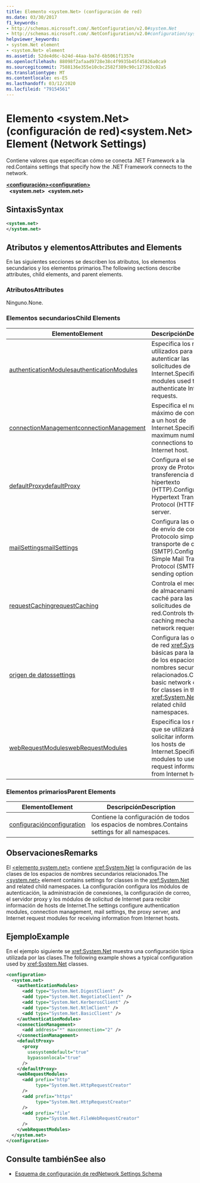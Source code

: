 ```yaml
---
title: Elemento <system.Net> (configuración de red)
ms.date: 03/30/2017
f1_keywords:
- http://schemas.microsoft.com/.NetConfiguration/v2.0#system.Net
- http://schemas.microsoft.com/.NetConfiguration/v2.0#configuration/system.Net
helpviewer_keywords:
- system.Net element
- <system.Net> element
ms.assetid: 52de4d6c-b24d-44aa-ba7d-6b5061f1357e
ms.openlocfilehash: 88098f2afaad9728e38c4f9935b45f45826a0ca9
ms.sourcegitcommit: 7588136e355e10cbc2582f389c90c127363c02a5
ms.translationtype: MT
ms.contentlocale: es-ES
ms.lasthandoff: 03/12/2020
ms.locfileid: "79154561"
---
```

# <a name="systemnet-element-network-settings"></a><span data-ttu-id="fa7dd-102">Elemento \<system.Net> (configuración de red)</span><span class="sxs-lookup"><span data-stu-id="fa7dd-102">\<system.Net> Element (Network Settings)</span></span>
<span data-ttu-id="fa7dd-103">Contiene valores que especifican cómo se conecta .NET Framework a la red.</span><span class="sxs-lookup"><span data-stu-id="fa7dd-103">Contains settings that specify how the .NET Framework connects to the network.</span></span>  
  
[<span data-ttu-id="fa7dd-104">**\<configuración>**</span><span class="sxs-lookup"><span data-stu-id="fa7dd-104">**\<configuration>**</span></span>](../configuration-element.md)  
<span data-ttu-id="fa7dd-105">&nbsp;&nbsp;**\<system.net>**</span><span class="sxs-lookup"><span data-stu-id="fa7dd-105">&nbsp;&nbsp;**\<system.net>**</span></span>  
  
## <a name="syntax"></a><span data-ttu-id="fa7dd-106">Sintaxis</span><span class="sxs-lookup"><span data-stu-id="fa7dd-106">Syntax</span></span>  
  
```xml  
<system.net>
</system.net>  
```  
  
## <a name="attributes-and-elements"></a><span data-ttu-id="fa7dd-107">Atributos y elementos</span><span class="sxs-lookup"><span data-stu-id="fa7dd-107">Attributes and Elements</span></span>  
 <span data-ttu-id="fa7dd-108">En las siguientes secciones se describen los atributos, los elementos secundarios y los elementos primarios.</span><span class="sxs-lookup"><span data-stu-id="fa7dd-108">The following sections describe attributes, child elements, and parent elements.</span></span>  
  
### <a name="attributes"></a><span data-ttu-id="fa7dd-109">Atributos</span><span class="sxs-lookup"><span data-stu-id="fa7dd-109">Attributes</span></span>  
 <span data-ttu-id="fa7dd-110">Ninguno.</span><span class="sxs-lookup"><span data-stu-id="fa7dd-110">None.</span></span>  
  
### <a name="child-elements"></a><span data-ttu-id="fa7dd-111">Elementos secundarios</span><span class="sxs-lookup"><span data-stu-id="fa7dd-111">Child Elements</span></span>  
  
|<span data-ttu-id="fa7dd-112">**Elemento**</span><span class="sxs-lookup"><span data-stu-id="fa7dd-112">**Element**</span></span>|<span data-ttu-id="fa7dd-113">**Descripción**</span><span class="sxs-lookup"><span data-stu-id="fa7dd-113">**Description**</span></span>|  
|-----------------|---------------------|  
|[<span data-ttu-id="fa7dd-114">authenticationModules</span><span class="sxs-lookup"><span data-stu-id="fa7dd-114">authenticationModules</span></span>](authenticationmodules-element-network-settings.md)|<span data-ttu-id="fa7dd-115">Especifica los módulos utilizados para autenticar las solicitudes de Internet.</span><span class="sxs-lookup"><span data-stu-id="fa7dd-115">Specifies modules used to authenticate Internet requests.</span></span>|  
|[<span data-ttu-id="fa7dd-116">connectionManagement</span><span class="sxs-lookup"><span data-stu-id="fa7dd-116">connectionManagement</span></span>](connectionmanagement-element-network-settings.md)|<span data-ttu-id="fa7dd-117">Especifica el número máximo de conexiones a un host de Internet.</span><span class="sxs-lookup"><span data-stu-id="fa7dd-117">Specifies the maximum number of connections to an Internet host.</span></span>|  
|[<span data-ttu-id="fa7dd-118">defaultProxy</span><span class="sxs-lookup"><span data-stu-id="fa7dd-118">defaultProxy</span></span>](defaultproxy-element-network-settings.md)|<span data-ttu-id="fa7dd-119">Configura el servidor proxy de Protocolo de transferencia de hipertexto (HTTP).</span><span class="sxs-lookup"><span data-stu-id="fa7dd-119">Configures the Hypertext Transfer Protocol (HTTP) proxy server.</span></span>|  
|[<span data-ttu-id="fa7dd-120">mailSettings</span><span class="sxs-lookup"><span data-stu-id="fa7dd-120">mailSettings</span></span>](mailsettings-element-network-settings.md)|<span data-ttu-id="fa7dd-121">Configura las opciones de envío de correo del Protocolo simple de transporte de correo (SMTP).</span><span class="sxs-lookup"><span data-stu-id="fa7dd-121">Configures Simple Mail Transport Protocol (SMTP) mail sending options.</span></span>|  
|[<span data-ttu-id="fa7dd-122">requestCaching</span><span class="sxs-lookup"><span data-stu-id="fa7dd-122">requestCaching</span></span>](requestcaching-element-network-settings.md)|<span data-ttu-id="fa7dd-123">Controla el mecanismo de almacenamiento en caché para las solicitudes de red.</span><span class="sxs-lookup"><span data-stu-id="fa7dd-123">Controls the caching mechanism for network requests.</span></span>|  
|[<span data-ttu-id="fa7dd-124">origen de datos</span><span class="sxs-lookup"><span data-stu-id="fa7dd-124">settings</span></span>](settings-element-network-settings.md)|<span data-ttu-id="fa7dd-125">Configura las opciones de red <xref:System.Net> básicas para las clases de los espacios de nombres secundarios y relacionados.</span><span class="sxs-lookup"><span data-stu-id="fa7dd-125">Configures basic network options for classes in the <xref:System.Net> and related child namespaces.</span></span>|  
|[<span data-ttu-id="fa7dd-126">webRequestModules</span><span class="sxs-lookup"><span data-stu-id="fa7dd-126">webRequestModules</span></span>](webrequestmodules-element-network-settings.md)|<span data-ttu-id="fa7dd-127">Especifica los módulos que se utilizarán para solicitar información a los hosts de Internet.</span><span class="sxs-lookup"><span data-stu-id="fa7dd-127">Specifies modules to use to request information from Internet hosts.</span></span>|  
  
### <a name="parent-elements"></a><span data-ttu-id="fa7dd-128">Elementos primarios</span><span class="sxs-lookup"><span data-stu-id="fa7dd-128">Parent Elements</span></span>  
  
|<span data-ttu-id="fa7dd-129">**Elemento**</span><span class="sxs-lookup"><span data-stu-id="fa7dd-129">**Element**</span></span>|<span data-ttu-id="fa7dd-130">**Descripción**</span><span class="sxs-lookup"><span data-stu-id="fa7dd-130">**Description**</span></span>|  
|-----------------|---------------------|  
|[<span data-ttu-id="fa7dd-131">configuración</span><span class="sxs-lookup"><span data-stu-id="fa7dd-131">configuration</span></span>](../configuration-element.md)|<span data-ttu-id="fa7dd-132">Contiene la configuración de todos los espacios de nombres.</span><span class="sxs-lookup"><span data-stu-id="fa7dd-132">Contains settings for all namespaces.</span></span>|  
  
## <a name="remarks"></a><span data-ttu-id="fa7dd-133">Observaciones</span><span class="sxs-lookup"><span data-stu-id="fa7dd-133">Remarks</span></span>  
 <span data-ttu-id="fa7dd-134">El [ \<elemento system.net>](system-net-element-network-settings.md) contiene <xref:System.Net> la configuración de las clases de los espacios de nombres secundarios relacionados.</span><span class="sxs-lookup"><span data-stu-id="fa7dd-134">The [\<system.net>](system-net-element-network-settings.md) element contains settings for classes in the <xref:System.Net> and related child namespaces.</span></span> <span data-ttu-id="fa7dd-135">La configuración configura los módulos de autenticación, la administración de conexiones, la configuración de correo, el servidor proxy y los módulos de solicitud de Internet para recibir información de hosts de Internet.</span><span class="sxs-lookup"><span data-stu-id="fa7dd-135">The settings configure authentication modules, connection management, mail settings, the proxy server, and Internet request modules for receiving information from Internet hosts.</span></span>  
  
## <a name="example"></a><span data-ttu-id="fa7dd-136">Ejemplo</span><span class="sxs-lookup"><span data-stu-id="fa7dd-136">Example</span></span>  
 <span data-ttu-id="fa7dd-137">En el ejemplo siguiente se <xref:System.Net> muestra una configuración típica utilizada por las clases.</span><span class="sxs-lookup"><span data-stu-id="fa7dd-137">The following example shows a typical configuration used by <xref:System.Net> classes.</span></span>  
  
```xml  
<configuration>  
  <system.net>  
    <authenticationModules>  
      <add type="System.Net.DigestClient" />  
      <add type="System.Net.NegotiateClient" />  
      <add type="System.Net.KerberosClient" />  
      <add type="System.Net.NtlmClient" />  
      <add type="System.Net.BasicClient" />  
    </authenticationModules>  
    <connectionManagement>  
      <add address="*" maxconnection="2" />  
    </connectionManagement>  
    <defaultProxy>  
      <proxy  
        usesystemdefault="true"  
        bypassonlocal="true"  
      />  
    </defaultProxy>  
    <webRequestModules>  
      <add prefix="http"  
           type="System.Net.HttpRequestCreator"  
      />  
      <add prefix="https"  
           type="System.Net.HttpRequestCreator"  
      />  
      <add prefix="file"  
           type="System.Net.FileWebRequestCreator"  
      />  
    </webRequestModules>  
  </system.net>  
</configuration>  
```  
  
## <a name="see-also"></a><span data-ttu-id="fa7dd-138">Consulte también</span><span class="sxs-lookup"><span data-stu-id="fa7dd-138">See also</span></span>

- [<span data-ttu-id="fa7dd-139">Esquema de configuración de red</span><span class="sxs-lookup"><span data-stu-id="fa7dd-139">Network Settings Schema</span></span>](index.md)
